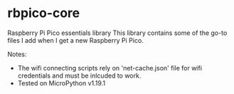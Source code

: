 # rbpico-core
Raspberry Pi Pico essentials library
This library contains some of the go-to files I add when I get a new Raspberry Pi Pico.

Notes: 
- The wifi connecting scripts rely on 'net-cache.json' file for wifi credentials and must be inlcuded to work.
- Tested on MicroPython v1.19.1
